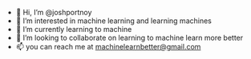 - 👋 Hi, I’m @joshportnoy
- 👀 I’m interested in machine learning and learning machines
- 🌱 I’m currently learning to machine
- 💞️ I’m looking to collaborate on learning to machine learn more better
- 📫 you can reach me at machinelearnbetter@gmail.com

<!---
joshportnoy/joshportnoy is a ✨ special ✨ repository because its `README.md` (this file) appears on your GitHub profile.
You can click the Preview link to take a look at your changes.
--->
